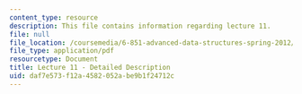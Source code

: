 ```yaml
---
content_type: resource
description: This file contains information regarding lecture 11.
file: null
file_location: /coursemedia/6-851-advanced-data-structures-spring-2012/daf7e573f12a4582052abe9b1f24712c_MIT6_851S12_Lecture11.pdf
file_type: application/pdf
resourcetype: Document
title: Lecture 11 - Detailed Description
uid: daf7e573-f12a-4582-052a-be9b1f24712c
---
```

